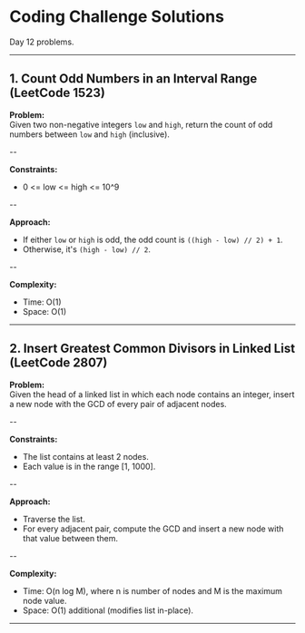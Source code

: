 # Coding Challenge Solutions

Day 12 problems.

---

## 1. Count Odd Numbers in an Interval Range (LeetCode 1523)

**Problem:**  
Given two non-negative integers `low` and `high`, return the count of odd numbers between `low` and `high` (inclusive).

--

**Constraints:**  
- 0 <= low <= high <= 10^9

--

**Approach:**  
- If either `low` or `high` is odd, the odd count is `((high - low) // 2) + 1`.
- Otherwise, it's `(high - low) // 2`.

--

**Complexity:**  
- Time: O(1)
- Space: O(1)

---

## 2. Insert Greatest Common Divisors in Linked List (LeetCode 2807)

**Problem:**  
Given the head of a linked list in which each node contains an integer, insert a new node with the GCD of every pair of adjacent nodes.

--

**Constraints:**  
- The list contains at least 2 nodes.
- Each value is in the range [1, 1000].

--

**Approach:**  
- Traverse the list.
- For every adjacent pair, compute the GCD and insert a new node with that value between them.

--

**Complexity:**  
- Time: O(n log M), where n is number of nodes and M is the maximum node value.
- Space: O(1) additional (modifies list in-place).

---